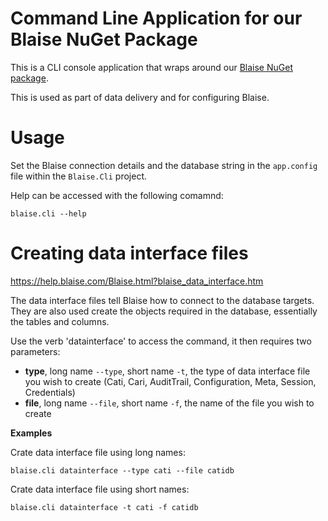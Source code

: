 # Command Line Application for our Blaise NuGet Package

This is a CLI console application that wraps around our [Blaise NuGet package](https://github.com/ONSdigital/blaise-nuget-api).

This is used as part of data delivery and for configuring Blaise.

# Usage

Set the Blaise connection details and the database string in the `app.config` file within the `Blaise.Cli` project.

Help can be accessed with the following comamnd:

```
blaise.cli --help
```

# Creating data interface files

https://help.blaise.com/Blaise.html?blaise_data_interface.htm

The data interface files tell Blaise how to connect to the database targets. They are also used create the objects required in the database, essentially the tables and columns.

Use the verb 'datainterface' to access the command, it then requires two parameters: 

- **type**, long name `--type`, short name `-t`, the type of data interface file you wish to create (Cati, Cari, AuditTrail, Configuration, Meta, Session, Credentials)
- **file**, long name `--file`, short name `-f`, the name of the file you wish to create

**Examples**

Crate data interface file using long names:

```
blaise.cli datainterface --type cati --file catidb
```

Crate data interface file using short names:

```
blaise.cli datainterface -t cati -f catidb
```
